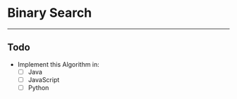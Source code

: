# Binary Search

***

## Todo

* Implement this Algorithm in:
  - [ ] Java
  - [ ] JavaScript
  - [ ] Python
